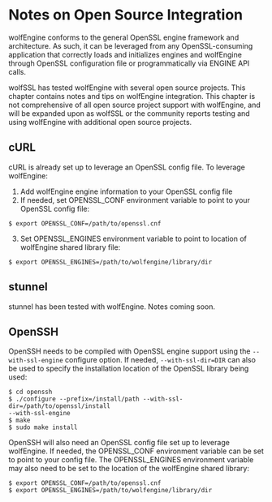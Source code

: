 # Notes on Open Source Integration

wolfEngine conforms to the general OpenSSL engine framework and architecture. As such, it can be leveraged from any OpenSSL-consuming application that correctly loads and initializes engines and wolfEngine through OpenSSL configuration file or programmatically via ENGINE API calls.

wolfSSL has tested wolfEngine with several open source projects. This chapter contains notes and tips on wolfEngine integration. This chapter is not comprehensive of all open source project support with wolfEngine, and will be expanded upon as wolfSSL or the community reports testing and using wolfEngine with additional open source projects.

## cURL

cURL is already set up to leverage an OpenSSL config file. To leverage wolfEngine:

1. Add wolfEngine engine information to your OpenSSL config file
2. If needed, set OPENSSL_CONF environment variable to point to your OpenSSL config file:
```
$ export OPENSSL_CONF=/path/to/openssl.cnf
```
3. Set OPENSSL_ENGINES environment variable to point to location of wolfEngine shared library file:
```
$ export OPENSSL_ENGINES=/path/to/wolfengine/library/dir
```
## stunnel

stunnel has been tested with wolfEngine. Notes coming soon.

## OpenSSH

OpenSSH needs to be compiled with OpenSSL engine support using the `--with-ssl-engine` configure option. If needed, `--with-ssl-dir=DIR` can also be used to specify the installation location of the OpenSSL library being used:
```
$ cd openssh
$ ./configure --prefix=/install/path --with-ssl-dir=/path/to/openssl/install
--with-ssl-engine
$ make
$ sudo make install
```

OpenSSH will also need an OpenSSL config file set up to leverage wolfEngine. If needed, the OPENSSL_CONF environment variable can be set to point to your config file. The OPENSSL_ENGINES environment variable may also need to be set to the location of the wolfEngine shared library:
```
$ export OPENSSL_CONF=/path/to/openssl.cnf
$ export OPENSSL_ENGINES=/path/to/wolfengine/library/dir
```
